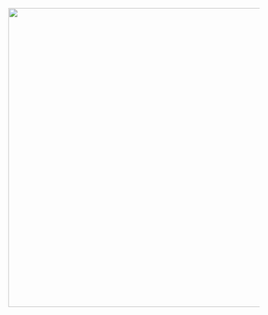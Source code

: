 <p align="center">
  <img src="https://i.pinimg.com/736x/01/77/b9/0177b9c5b7002b8b379d5cadc6859d08.jpg" width="600" />
</p>
<!--
**rimshashoaib04/rimshashoaib04** is a ✨ _special_ ✨ repository because its `README.md` (this file) appears on your GitHub profile.

Here are some ideas to get you started:

- 🔭 I’m currently working on ...
- 🌱 I’m currently learning ...
- 👯 I’m looking to collaborate on ...
- 🤔 I’m looking for help with ...
- 💬 Ask me about ...
- 📫 How to reach me: ...
- 😄 Pronouns: ...
- ⚡ Fun fact: ...
-->

